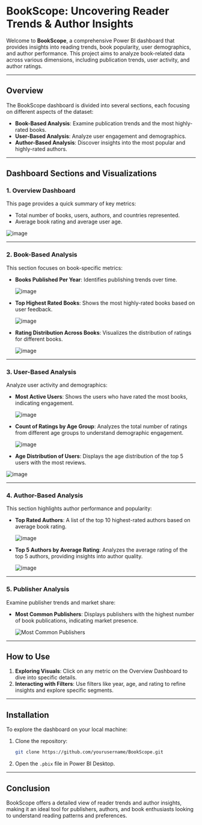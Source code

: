 
# BookScope: Uncovering Reader Trends & Author Insights

Welcome to **BookScope**, a comprehensive Power BI dashboard that provides insights into reading trends, book popularity, user demographics, and author performance. This project aims to analyze book-related data across various dimensions, including publication trends, user activity, and author ratings.

---

## Overview

The BookScope dashboard is divided into several sections, each focusing on different aspects of the dataset:

- **Book-Based Analysis**: Examine publication trends and the most highly-rated books.
- **User-Based Analysis**: Analyze user engagement and demographics.
- **Author-Based Analysis**: Discover insights into the most popular and highly-rated authors.

---

## Dashboard Sections and Visualizations

### 1. Overview Dashboard

This page provides a quick summary of key metrics:
- Total number of books, users, authors, and countries represented.
- Average book rating and average user age.

![image](https://github.com/user-attachments/assets/ff7bb73d-1dcf-4da6-9ab0-0e0fd037811d)

---

### 2. Book-Based Analysis

This section focuses on book-specific metrics:
- **Books Published Per Year**: Identifies publishing trends over time.
  
  ![image](https://github.com/user-attachments/assets/65f73bb1-910d-4fc7-bbae-5b0b37fc710d)

- **Top Highest Rated Books**: Shows the most highly-rated books based on user feedback.

  ![image](https://github.com/user-attachments/assets/353e5d54-86b3-4f12-bd36-55402bc00a7c)

- **Rating Distribution Across Books**: Visualizes the distribution of ratings for different books.

  ![image](https://github.com/user-attachments/assets/9cfdd2a8-ed72-4f62-9299-905d6afd929c)

---

### 3. User-Based Analysis

Analyze user activity and demographics:
- **Most Active Users**: Shows the users who have rated the most books, indicating engagement.

  ![image](https://github.com/user-attachments/assets/4df15ebe-9114-407f-9985-4aed998dbf08)

- **Count of Ratings by Age Group**: Analyzes the total number of ratings from different age groups to understand demographic engagement.

  ![image](https://github.com/user-attachments/assets/92902046-2eac-4ddf-a94c-86996b5b16ae)

- **Age Distribution of Users**: Displays the age distribution of the top 5 users with the most reviews.

 ![image](https://github.com/user-attachments/assets/ccd2ed45-9231-40c0-aa66-a7810f5bcec8)

---

### 4. Author-Based Analysis

This section highlights author performance and popularity:
- **Top Rated Authors**: A list of the top 10 highest-rated authors based on average book rating.

  ![image](https://github.com/user-attachments/assets/85395f79-48b6-4d34-8724-f852f0cc0a45)

- **Top 5 Authors by Average Rating**: Analyzes the average rating of the top 5 authors, providing insights into author quality.

  ![image](https://github.com/user-attachments/assets/7feb5857-0399-46cf-8775-c28f821fc4b1)


---

### 5. Publisher Analysis

Examine publisher trends and market share:
- **Most Common Publishers**: Displays publishers with the highest number of book publications, indicating market presence.

  ![Most Common Publishers](path_to_image) <!-- Replace with "Most Common Publishers" chart -->

---

## How to Use

1. **Exploring Visuals**: Click on any metric on the Overview Dashboard to dive into specific details.
2. **Interacting with Filters**: Use filters like year, age, and rating to refine insights and explore specific segments.

---

## Installation

To explore the dashboard on your local machine:
1. Clone the repository:
   ```bash
   git clone https://github.com/yourusername/BookScope.git
   ```
2. Open the `.pbix` file in Power BI Desktop.

---

## Conclusion

BookScope offers a detailed view of reader trends and author insights, making it an ideal tool for publishers, authors, and book enthusiasts looking to understand reading patterns and preferences.
